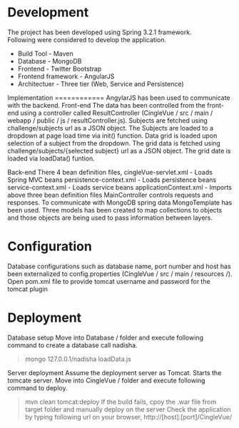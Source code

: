 Development
===========
The project has been developed using Spring 3.2.1 framework. <br/>
Following were considered to develop the application.
<ul>
<li>Build Tool - Maven</li>
<li>Database - MongoDB</li>
<li>Frontend - Twitter Bootstrap</li>
<li>Frontend framework - AngularJS</li>
<li>Architectuer - Three tier (Web, Service and Persistence)</li>
</ul>
Implementation
============
AngylarJS has been used to communicate with the backend. 
Front-end
The data has been controlled from the front-end using a controller called ResultController (CingleVue / src / main / webapp / public / js / resultController.js).
Subjects are fetched using challenge/subjects url as a JSON object.
The Subjects are loaded to a dropdown at page load time via init() function.
Data grid is loaded upon selection of a subject from the dropdown.
The grid data is fetched using challenge/subjects/{selected subject} url as a JSON object.
The grid date is loaded via loadData() funtion.

Back-end
There 4 bean definition files,
cingleVue-servlet.xml - Loads Spring MVC beans
persistence-context.xml - Loads persistence beans
service-context.xml - Loads service beans
applicationContext.xml - Imports above three bean definition files
MainController controls requests and responses.
To communicate with MongoDB spring data MongoTemplate has been used.
Three models has been created to map collections to objects and those objects are being used to pass information between layers.


Configuration
===========
Database configurations such as database name, port number and host has been externalized to config.properties (CingleVue / src / main / resources /).
Open pom.xml file to provide tomcat username and password for the tomcat plugin

Deployment
==========
Database setup
Move into  Database / folder and execute following command to create a database call nadisha.
>mongo 127.0.0.1/nadisha loadData.js

Server deployment
Assume the deployment server as Tomcat.
Starts the tomcate server.
Move into CingleVue / folder and execute following command to deploy.
>mvn clean tomcat:deploy
If the build fails, cpoy the .war file from target folder and manually deploy on the server
Check the application by typing following url on your browser,
http://[host]:[port]/CingleVue/
